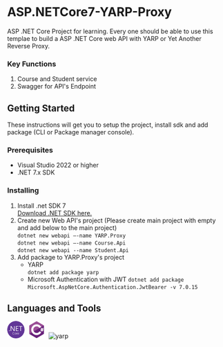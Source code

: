 # ASP.NETCore7-YARP-Proxy
ASP .NET Core Project for learning. Every one should be able to use this templae to build a ASP .NET Core web API with YARP or Yet Another Reverse Proxy.

### Key Functions 
1. Course and Student service
2. Swagger for API's Endpoint

## Getting Started
These instructions will get you to setup the project, install sdk and add package (CLI or Package manager console).

### Prerequisites
- Visual Studio 2022 or higher 
- .NET 7.x SDK 

### Installing
1.  Install .net SDK 7<br>
[Download .NET SDK here.](https://dotnet.microsoft.com/en-us/download/visual-studio-sdks)
2.  Create new Web API's project (Please create main project with empty and add below to the main project)<br>
`dotnet new webapi –-name YARP.Proxy`<br>
`dotnet new webapi –-name Course.Api`<br>
`dotnet new webapi --name Student.Api`<br> 
3.  Add package to YARP.Proxy's project
     - YARP<br>
       `dotnet add package yarp`
     - Microsoft Authentication with JWT
       `dotnet add package Microsoft.AspNetCore.Authentication.JwtBearer -v 7.0.15`
## Languages and Tools
<div>
  <img src="https://github.com/devicons/devicon/blob/master/icons/dotnetcore/dotnetcore-original.svg" title="dotnet core" alt="dotnet core" width="40" height="40"/>&nbsp;
  <img src="https://github.com/devicons/devicon/blob/master/icons/csharp/csharp-original.svg" title="csharp" alt="csharp" width="40" height="40"/>&nbsp;
  <img src="https://tech.playgokids.com/static/e8a4378a27abb98db6f0f5314b64a399/f3583/migration-aspnet-with-yarp.png" title="yarp" alt="yarp" width="40" height="40"/>&nbsp;
</div>

